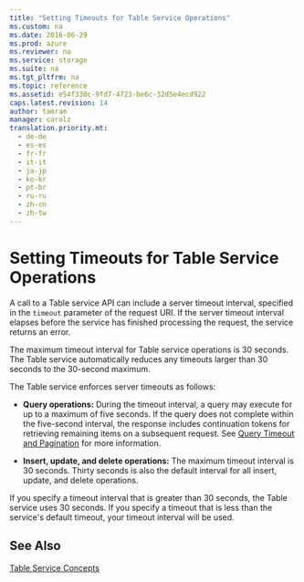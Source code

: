 ```yaml
---
title: "Setting Timeouts for Table Service Operations"
ms.custom: na
ms.date: 2016-06-29
ms.prod: azure
ms.reviewer: na
ms.service: storage
ms.suite: na
ms.tgt_pltfrm: na
ms.topic: reference
ms.assetid: e54f330c-9fd7-4723-be6c-32d5e4ecd922
caps.latest.revision: 14
author: tamram
manager: carolz
translation.priority.mt: 
  - de-de
  - es-es
  - fr-fr
  - it-it
  - ja-jp
  - ko-kr
  - pt-br
  - ru-ru
  - zh-cn
  - zh-tw
---
```

# Setting Timeouts for Table Service Operations
A call to a Table service API can include a server timeout interval, specified in the `timeout` parameter of the request URI. If the server timeout interval elapses before the service has finished processing the request, the service returns an error.  
  
 The maximum timeout interval for Table service operations is 30 seconds. The Table service automatically reduces any timeouts larger than 30 seconds to the 30-second maximum.  
  
 The Table service enforces server timeouts as follows:  
  
-   **Query operations:** During the timeout interval, a query may execute for up to a maximum of five seconds. If the query does not complete within the five-second interval, the response includes continuation tokens for retrieving remaining items on a subsequent request. See [Query Timeout and Pagination](../fileservices/Query-Timeout-and-Pagination.md) for more information.  
  
-   **Insert, update, and delete operations:** The maximum timeout interval is 30 seconds. Thirty seconds is also the default interval for all insert, update, and delete operations.  
  
 If you specify a timeout interval that is greater than 30 seconds, the Table service uses 30 seconds. If you specify a timeout that is less than the service's default timeout, your timeout interval will be used.  
  
## See Also  
 [Table Service Concepts](../fileservices/Table-Service-Concepts.md)